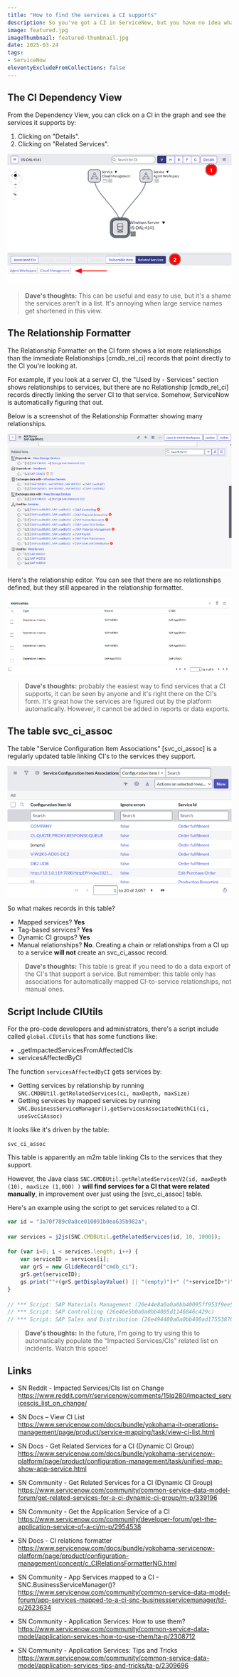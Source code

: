 ```yaml
---
title: "How to find the services a CI supports"
description: So you've got a CI in ServiceNow, but you have no idea what services it supports. If you reboot that server, who's going to angrily knock on your door? There's a few ways in ServiceNow to find out, let's have a look at them.
image: featured.jpg
imageThumbnail: featured-thumbnail.jpg
date: 2025-03-24
tags:
- ServiceNow
eleventyExcludeFromCollections: false
---
```


## The CI Dependency View 
From the Dependency View, you can click on a CI in the graph and see the services it supports by: 

1. Clicking on "Details". 
1. Clicking on "Related Services". 

[![Related Services in Dependency Views](dependancy-views.png)](dependancy-views.png)

> **Dave's thoughts:** This can be useful and easy to use, but it's a shame the services aren't in a list. It's annoying when large service names get shortened in this view. 

## The Relationship Formatter 
The Relationship Formatter on the CI form shows a lot more relationships than the immediate Relationships [cmdb_rel_ci] records that point directly to the CI you're looking at. 

For example, if you look at a server CI, the "Used by - Services" section shows relationships to services, but there are no Relationship [cmdb_rel_ci] records directly linking the server CI to that service. Somehow, ServiceNow is automatically figuring that out.  

Below is a screenshot of the Relationship Formatter showing many relationships.

[![Relationship formatter, with services](relationship-formatter.png)](relationship-formatter.png)

Here's the relationship editor. You can see that there are no relationships defined, but they still appeared in the relationship formatter.

[![Relationship editor, with no services defined](relationship-editor.png)](relationship-editor.png)

> **Dave's thoughts:** probably the easiest way to find services that a CI supports, it can be seen by anyone and it's right there on the CI's form. It's great how the services are figured out by the platform automatically. However, it cannot be added in reports or data exports. 

## The table svc_ci_assoc 
The table "Service Configuration Item Associations" [svc_ci_assoc] is a regularly updated table linking CI's to the services they support. 

[![cmdb_ci_assoc](cmdb_ci_assoc.png)](cmdb_ci_assoc.png)

So what makes records in this table? 

* Mapped services? **Yes** 
* Tag-based services? **Yes** 
* Dynamic CI groups? **Yes** 
* Manual relationships? **No**. Creating a chain or relationships from a CI up to a service **will not** create an svc_ci_assoc record. 

> **Dave's thoughts:** This table is great if you need to do a data export of the CI's that support a service. But remember: this table only has associations for automatically mapped CI-to-service relationships, not manual ones. 

## Script Include CIUtils 
For the pro-code developers and administrators, there's a script include called `global.CIUtils` that has some functions like: 
* _getImpactedServicesFromAffectedCIs 
* servicesAffectedByCI 

The function `servicesAffectedByCI` gets services by: 
* Getting services by relationship by running `SNC.CMDBUtil.getRelatedServices(ci, maxDepth, maxSize)` 
* Getting services by mapped services by running `SNC.BusinessServiceManager().getServicesAssociatedWithCi(ci, useSvcCiAssoc)` 

It looks like it's driven by the table: 

`svc_ci_assoc`

This table is apparently an m2m table linking CIs to the services that they support. 

However, the Java class `SNC.CMDBUtil.getRelatedServicesV2(id, maxDepth (10), maxSize (1,000) )` **will find services for a CI that were related manually**, in improvement over just using the [svc_ci_assoc] table. 

Here's an example using the script to get services related to a CI. 

```js 
var id = "3a70f789c0a8ce010091b0ea635b982a"; 

var services = j2js(SNC.CMDBUtil.getRelatedServices(id, 10, 1000)); 

for (var i=0; i < services.length; i++) { 
    var serviceID = services[i]; 
    var grS = new GlideRecord("cmdb_ci"); 
    grS.get(serviceID); 
    gs.print(""+(grS.getDisplayValue() || "(empty)")+" ("+serviceID+")"); 
} 

// *** Script: SAP Materials Management (26e44e8a0a0a0bb40095ff953f9ee520) 
// *** Script: SAP Controlling (26e46e5b0a0a0bb4005d1146846c429c) 
// *** Script: SAP Sales and Distribution (26e494480a0a0bb400ad175538708ad9) 
``` 

> **Dave's thoughts:** In the future, I'm going to try using this to automatically populate the "Impacted Services/CIs" related list on incidents. Watch this space! 


## Links 
* SN Reddit - Impacted Services/CIs list on Change 
 https://www.reddit.com/r/servicenow/comments/15lq280/impacted_servicescis_list_on_change/ 
 
* SN Docs – View CI List 
 https://www.servicenow.com/docs/bundle/yokohama-it-operations-management/page/product/service-mapping/task/view-ci-list.html 
 
* SN Docs - Get Related Services for a CI (Dynamic CI Group) 
 https://www.servicenow.com/docs/bundle/yokohama-servicenow-platform/page/product/configuration-management/task/unified-map-show-app-service.html 
 
* SN Community - Get Related Services for a CI (Dynamic CI Group) 
 https://www.servicenow.com/community/common-service-data-model-forum/get-related-services-for-a-ci-dynamic-ci-group/m-p/339196 
 
* SN Community - Get the Application Service of a CI 
 https://www.servicenow.com/community/developer-forum/get-the-application-service-of-a-ci/m-p/2954538 
 
* SN Docs - CI relations formatter 
 https://www.servicenow.com/docs/bundle/yokohama-servicenow-platform/page/product/configuration-management/concept/c_CIRelationsFormatterNG.html  
 
* SN Community - App Services mapped to a CI - SNC.BusinessServiceManager()? 
 https://www.servicenow.com/community/common-service-data-model-forum/app-services-mapped-to-a-ci-snc-businessservicemanager/td-p/2623634  
 
* SN Community - Application Services: How to use them? 
 https://www.servicenow.com/community/common-service-data-model/application-services-how-to-use-them/ta-p/2308712 
 
* SN Community - Application Services: Tips and Tricks
 https://www.servicenow.com/community/common-service-data-model/application-services-tips-and-tricks/ta-p/2309696 